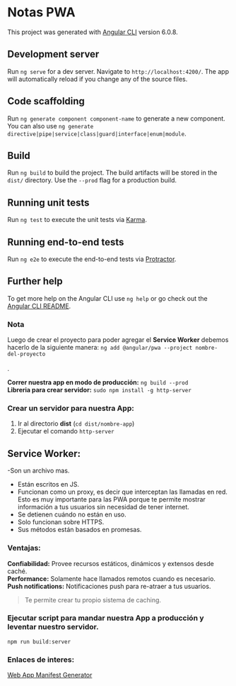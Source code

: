 # Notas PWA

This project was generated with [Angular CLI](https://github.com/angular/angular-cli) version 6.0.8.

## Development server

Run `ng serve` for a dev server. Navigate to `http://localhost:4200/`. The app will automatically reload if you change any of the source files.

## Code scaffolding

Run `ng generate component component-name` to generate a new component. You can also use `ng generate directive|pipe|service|class|guard|interface|enum|module`.

## Build

Run `ng build` to build the project. The build artifacts will be stored in the `dist/` directory. Use the `--prod` flag for a production build.

## Running unit tests

Run `ng test` to execute the unit tests via [Karma](https://karma-runner.github.io).

## Running end-to-end tests

Run `ng e2e` to execute the end-to-end tests via [Protractor](http://www.protractortest.org/).

## Further help

To get more help on the Angular CLI use `ng help` or go check out the [Angular CLI README](https://github.com/angular/angular-cli/blob/master/README.md).



### Nota

Luego de crear el proyecto para poder agregar el **Service Worker** debemos hacerlo de la siguiente manera:
`ng add @angular/pwa --project nombre-del-proyecto` <br><br>.

**Correr nuestra app en modo de producción:** `ng build --prod` <br>
**Libreria para crear servidor:** `sudo npm install -g http-server` <br>


### Crear un servidor para nuestra App:

1) Ir al directorio **dist** (`cd dist/nombre-app`) <br>
2) Ejecutar el comando `http-server` <br>



## Service Worker:

-Son un archivo mas. <br>
- Están escritos en JS. <br>
- Funcionan como un proxy, es decir que interceptan las llamadas en red. Esto es muy importante para las PWA porque te permite mostrar información a tus usuarios sin necesidad de tener internet. <br>
- Se detienen cuándo no están en uso. <br>
- Solo funcionan sobre HTTPS. <br>
- Sus métodos están basados en promesas.<br>


### Ventajas:

**Confiabilidad:** Provee recursos estáticos, dinámicos y extensos desde caché. <br>
**Performance:** Solamente hace llamados remotos cuando es necesario. <br>
**Push notifications:** Notificaciones push para re-atraer a tus usuarios. <br>
> Te permite crear tu propio sistema de caching.

### Ejecutar script para mandar nuestra App a producción y leventar nuestro servidor.

`npm run build:server` <br>


### Enlaces de interes:

[Web App Manifest Generator](https://app-manifest.firebaseapp.com/) <br>